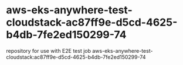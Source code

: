 # aws-eks-anywhere-test-cloudstack-ac87ff9e-d5cd-4625-b4db-7fe2ed150299-74
repository for use with E2E test job aws-eks-anywhere-test-cloudstack:ac87ff9e-d5cd-4625-b4db-7fe2ed150299-74

